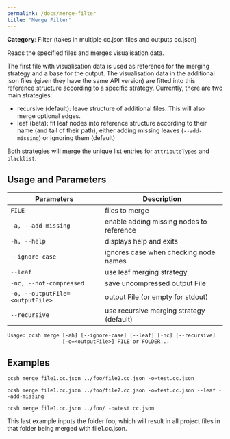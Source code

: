 ```yaml
---
permalink: /docs/merge-filter
title: "Merge Filter"
---
```


**Category**: Filter (takes in multiple cc.json files and outputs cc.json)

Reads the specified files and merges visualisation data.

The first file with visualisation data is used as reference for the merging strategy and a base for the output. The visualisation data in the additional json files (given they have the same API version) are fitted into this reference structure according to a specific strategy. Currently, there are two main strategies:

- recursive (default): leave structure of additional files. This will also merge optional edges.
- leaf (beta): fit leaf nodes into reference structure according to their name (and tail of their path),
  either adding missing leaves (`--add-missing`) or ignoring them (default)

Both strategies will merge the unique list entries for `attributeTypes` and `blacklist`.

## Usage and Parameters

| Parameters                      | Description                              |
| ------------------------------- | ---------------------------------------- |
| `FILE`                          | files to merge                           |
| `-a, --add-missing`             | enable adding missing nodes to reference |
| `-h, --help`                    | displays help and exits                  |
| `--ignore-case`                 | ignores case when checking node names    |
| `--leaf`                        | use leaf merging strategy                |
| `-nc, --not-compressed`         | save uncompressed output File            |
| `-o, --outputFile=<outputFile>` | output File (or empty for stdout)        |
| `--recursive`                   | use recursive merging strategy (default) |

```
Usage: ccsh merge [-ah] [--ignore-case] [--leaf] [-nc] [--recursive]
                  [-o=<outputFile>] FILE or FOLDER...
```

## Examples

```
ccsh merge file1.cc.json ../foo/file2.cc.json -o=test.cc.json
```

```
ccsh merge file1.cc.json ../foo/file2.cc.json -o=test.cc.json --leaf --add-missing
```

```
ccsh merge file1.cc.json ../foo/ -o=test.cc.json
```

This last example inputs the folder foo, which will result in all project files in that folder being merged with file1.cc.json.
